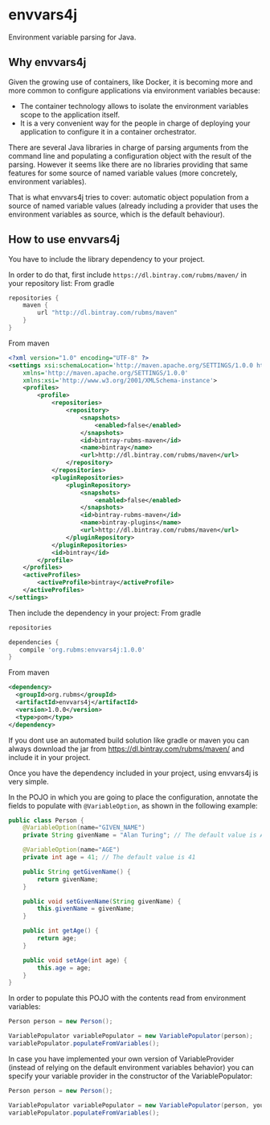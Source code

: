 # envvars4j
Environment variable parsing for Java.

## Why envvars4j
Given the growing use of containers, like Docker, it is becoming more and more common to configure applications via environment variables because:

* The container technology allows to isolate the environment variables scope to the application itself.
* It is a very convenient way for the people in charge of deploying your application to configure it in a container orchestrator.

There are several Java libraries in charge of parsing arguments from the command line and populating a configuration object with the result of the parsing. However it seems like there are no libraries providing that same features for some source of named variable values (more concretely, environment variables).

That is what envvars4j tries to cover: automatic object population from a source of named variable values (already including a provider that uses the environment variables as source, which is the default behaviour).

## How to use envvars4j
You have to include the library dependency to your project.

In order to do that, first include `https://dl.bintray.com/rubms/maven/` in your repository list:
From gradle
```groovy
repositories { 
    maven { 
        url "http://dl.bintray.com/rubms/maven" 
    } 
}
```
From maven
```xml
<?xml version="1.0" encoding="UTF-8" ?>
<settings xsi:schemaLocation='http://maven.apache.org/SETTINGS/1.0.0 http://maven.apache.org/xsd/settings-1.0.0.xsd'
    xmlns='http://maven.apache.org/SETTINGS/1.0.0'
    xmlns:xsi='http://www.w3.org/2001/XMLSchema-instance'>
    <profiles>
        <profile>
            <repositories>
                <repository>
                    <snapshots>
                        <enabled>false</enabled>
                    </snapshots>
                    <id>bintray-rubms-maven</id>
                    <name>bintray</name>
                    <url>http://dl.bintray.com/rubms/maven</url>
                </repository>
            </repositories>
            <pluginRepositories>
                <pluginRepository>
                    <snapshots>
                        <enabled>false</enabled>
                    </snapshots>
                    <id>bintray-rubms-maven</id>
                    <name>bintray-plugins</name>
                    <url>http://dl.bintray.com/rubms/maven</url>
                </pluginRepository>
            </pluginRepositories>
            <id>bintray</id>
        </profile>
    </profiles>
    <activeProfiles>
        <activeProfile>bintray</activeProfile>
    </activeProfiles>
</settings>
```

Then include the dependency in your project:
From gradle
```groovy
repositories

dependencies {
   compile 'org.rubms:envvars4j:1.0.0'
}
```
From maven
```xml
<dependency>
  <groupId>org.rubms</groupId>
  <artifactId>envvars4j</artifactId>
  <version>1.0.0</version>
  <type>pom</type>
</dependency>
```

If you dont use an automated build solution like gradle or maven you can always download the jar from https://dl.bintray.com/rubms/maven/ and include it in your project.

Once you have the dependency included in your project, using envvars4j is very simple.

In the POJO in which you are going to place the configuration, annotate the fields to populate with `@VariableOption`, as shown in the following example:
```java
public class Person {
    @VariableOption(name="GIVEN_NAME")
    private String givenName = "Alan Turing"; // The default value is Alan Turing

    @VariableOption(name="AGE")
    private int age = 41; // The default value is 41

    public String getGivenName() {
        return givenName;
    }

    public void setGivenName(String givenName) {
        this.givenName = givenName;
    }

    public int getAge() {
        return age;
    }

    public void setAge(int age) {
        this.age = age;
    }
}
```

In order to populate this POJO with the contents read from environment variables:
```java
Person person = new Person();

VariablePopulator variablePopulator = new VariablePopulator(person);
variablePopulator.populateFromVariables();
```

In case you have implemented your own version of VariableProvider (instead of relying on the default environment variables behavior) you can specify your variable provider in the constructor of the VariablePopulator:
```java
Person person = new Person();

VariablePopulator variablePopulator = new VariablePopulator(person, yourVariableProvider);
variablePopulator.populateFromVariables();
```